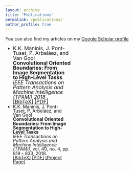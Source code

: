 ```yaml
---
layout: archive
title: "Publications"
permalink: /publications/
author_profile: true
---
```



<style>
ul {margin-right: 300px;line-height: 0.95;}
</style>

You can also find my articles on my [Google Scholar profile]("")

<ul>
<li ><font size="3"> K.K. Maninis, J. Pont-Tuset, P. Arbeláez, and Van Gool</font>
  <br><font size="3"><b>Convolutional Oriented Boundaries: From Image Segmentation to High-Level Tasks</b></font><br>
<font size="3"><i>IEEE Transactions on Pattern Analysis and Machine Intelligence (TPAMI) 2018</i> .
  </font><br />
  <a href="javascript:toggleBibtex('Maninis2018')"><font size="3">[BibTeX]</font></a>
  <a href="http://arxiv.org/abs/1701.04658" target="_blank"><font size="3">[PDF]</font></a> 
 
</li>

<li > K.K. Maninis, J. Pont-Tuset, P. Arbeláez, and Van Gool
  <br><b>Convolutional Oriented Boundaries: From Image Segmentation to High-Level Tasks</b><br>
<i>IEEE Transactions on Pattern Analysis and Machine Intelligence (TPAMI)</i>, vol. 40, no. 4, pp. 819 - 833, 2018.
<br />
<a href="javascript:toggleBibtex('Maninis2018')">[BibTeX]</a>
<a href="http://arxiv.org/abs/1701.04658" target="_blank">[PDF]</a> <a href="http://www.vision.ee.ethz.ch/~cvlsegmentation/cob/"  target="_blank">[Project Page]</a>
 
</li>
</ul>

